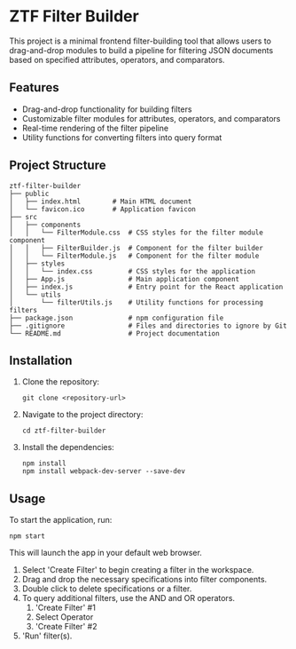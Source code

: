 # ZTF Filter Builder

This project is a minimal frontend filter-building tool that allows users to drag-and-drop modules to build a pipeline for filtering JSON documents based on specified attributes, operators, and comparators.

## Features

- Drag-and-drop functionality for building filters
- Customizable filter modules for attributes, operators, and comparators
- Real-time rendering of the filter pipeline
- Utility functions for converting filters into query format

## Project Structure

```
ztf-filter-builder
├── public
│   ├── index.html        # Main HTML document
│   └── favicon.ico       # Application favicon
├── src
│   ├── components
│   │   └── FilterModule.css  # CSS styles for the filter module component
│   │   ├── FilterBuilder.js  # Component for the filter builder
│   │   └── FilterModule.js   # Component for the filter module
│   ├── styles
│   │   └── index.css         # CSS styles for the application
│   ├── App.js                # Main application component
│   ├── index.js              # Entry point for the React application
│   └── utils
│       └── filterUtils.js    # Utility functions for processing filters
├── package.json              # npm configuration file
├── .gitignore                # Files and directories to ignore by Git
└── README.md                 # Project documentation
```

## Installation

1. Clone the repository:
   ```
   git clone <repository-url>
   ```
2. Navigate to the project directory:
   ```
   cd ztf-filter-builder
   ```
3. Install the dependencies:
   ```
   npm install
   npm install webpack-dev-server --save-dev
   ```

## Usage

To start the application, run:
```
npm start
```
This will launch the app in your default web browser.

1. Select 'Create Filter' to begin creating a filter in the workspace.
2. Drag and drop the necessary specifications into filter components.
3. Double click to delete specifications or a filter.
4. To query additional filters, use the AND and OR operators.
    1. 'Create Filter' #1
    2. Select Operator
    3. 'Create Filter' #2
5. 'Run' filter(s).

